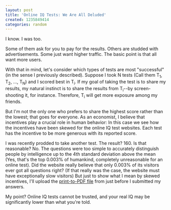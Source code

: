 ```yaml
---
layout: post
title: 'Online IQ Tests: We Are All Deluded'
created: 1235849414
categories: random
---
```

I know. I was too.

Some of them ask for you to pay for the results. Others are studded with advertisements. Some just want higher traffic. The basic point is that all want more users.

With that in mind, let's consider which types of tests are most "successful" (in the sense I previously described). Suppose I took N tests (Call them T<sub>1</sub>, T<sub>2</sub>, ..., T<sub>N</sub>) and I scored best in T<sub>i</sub>. If my goal of taking the test is to share my results, my natural instinct is to share the results from T<sub>i</sub>--by screen-shooting it, for instance. Therefore, T<sub>i</sub> will get more exposure among my friends.

But I'm not the only one who prefers to share the highest score rather than the lowest; that goes for everyone. As an economist, I believe that incentives play a crucial role in human behavior: In this case we see how the incentives have been skewed for the online IQ test websites. Each test has the incentive to be more generous with its reported score.

I was recently prodded to take another test. The result? 160. Is that reasonable? No. The questions were too simple to accurately distinguish people by intelligence up to the 4th standard deviation above the mean (Yes, that's the top 0.003% of humankind, completely unreasonable for an online test). Did the website really believe that only 0.003% of its visitors ever got all questions right? (If that really was the case, the website must have exceptionally slow visitors) But just to show what I mean by skewed incentives, I'll upload the [print-to-PDF file](/system/files/answers.pdf) from just before I submitted my answers.

My point? Online IQ tests cannot be trusted, and your real IQ may be significantly lower than what you're told.
